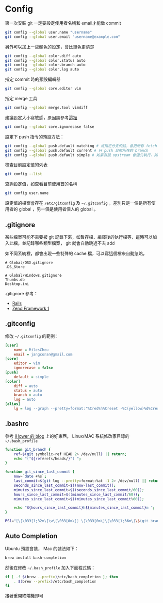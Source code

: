 Config
======

第一次安裝 git 一定要設定使用者名稱和 email才能做 commit

```bash
git config --global user.name "username"
git config --global user.email "username@example.com"
```

另外可以加上一些顏色的設定，會比單色更清楚

```bash
git config --global color.diff auto
git config --global color.status auto
git config --global color.branch auto
git config --global color.log auto
```

指定 commit 時的預設編輯器

```bash
git config --global core.editor vim
```

指定 merge 工具

```bash
git config --global merge.tool vimdiff
```

建議設定大小寫敏感，原因請參考[這裡](https://blog.avisi.nl/2013/03/27/stop-ignoring-my-capitals-git/)

```bash
git config --global core.ignorecase false
```

設定下 push 指令的預設方法：

```bash
git config --global push.default matching # 沒指定分支的話，會把所有 fetch 下來名稱 match 的全 push 上去，聽起來很可怕
git config --global push.default current # 只 push 目前所在的 branch
git config --global push.default simple # 如果有設 upstream 會優先執行，如果沒有才會使用 current ，看起來比較適合
```

檢查目前設定值的列表

```bash
git config --list
```

查詢設定值，如查看目前使用首的名稱

```bash
git config user.name
```

設定值的檔案會存在 `/etc/gitconfig` 及 `~/.gitconfig` ，差別只是一個是所有使用者的 global ，另一個是使用者個人的 global 。

.gitignore
----------

某些檔案可能不需要被 git 記錄下來，如暫存檔、編譯後的執行檔等，這時可以加入此檔，並記錄哪些類型檔案， git 就會自動跳過不去 add

如不同系統裡，都會出現一些特殊的 cache 檔，可以寫這個檔來自動忽略。

```gitignore
# Global/OSX.gitignore
.DS_Store

# Global/Windows.gitignore
Thumbs.db
Desktop.ini
```

.gitignore 參考：

* [Rails](/framework/ror/gitignore.md)
* [Zend Framework 1](/framework/zf1/gitignore.md)

.gitconfig
----------

修改 `~/.gitconfig` 的範例：

```ini
[user]
	name = MilesChou
	email = jangconan@gmail.com
[core]
	editor = vim
	ignorecase = false
[push]
	default = simple
[color]
	diff = auto
	status = auto
	branch = auto
	log = auto
[alias]
	lg = log --graph --pretty=format:'%Cred%h%Creset -%C(yellow)%d%Creset %s %Cblueby %an %Cgreen(%cr)%Creset'
```

.bashrc
-------

參考 [iHower 的 blog](http://ihower.tw/blog/archives/5436) 上的好東西， Linux/MAC 系統修改家目錄的 `~/.bash_profile`

```bash
function git_branch {
    ref=$(git symbolic-ref HEAD 2> /dev/null) || return;
    echo "("${ref#refs/heads/}") ";
}

function git_since_last_commit {
    now=`date +%s`;
    last_commit=$(git log --pretty=format:%at -1 2> /dev/null) || return;
    seconds_since_last_commit=$((now-last_commit));
    minutes_since_last_commit=$((seconds_since_last_commit/60));
    hours_since_last_commit=$((minutes_since_last_commit/60));
    minutes_since_last_commit=$((minutes_since_last_commit%60));

    echo "${hours_since_last_commit}h${minutes_since_last_commit}m ";
}

PS1="[\[\033[1;32m\]\w\[\033[0m\]] \[\033[0m\]\[\033[1;36m\]\$(git_branch)\[\033[0;33m\]\$(git_since_last_commit)\[\033[0m\]$ "
```

Auto Completion
---------------

Ubuntu 預設會裝， Mac 的裝法如下：

```bash
brew install bash-completion
```

然後在修改 `~/.bash_profile` 加入下面程式碼：

```bash
if [ -f $(brew --prefix)/etc/bash_completion ]; then
    . $(brew --prefix)/etc/bash_completion
fi
```

接著重開終端機即可

